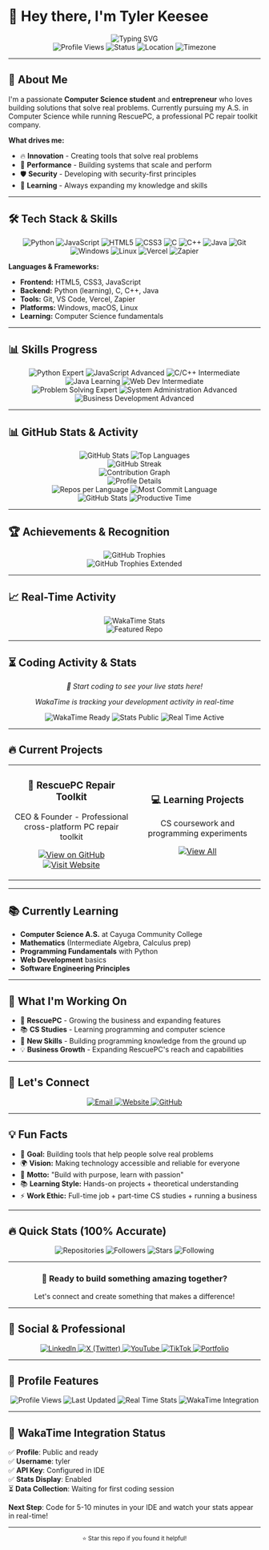 # 👋 Hey there, I'm Tyler Keesee

<div align="center">
  <img src="https://readme-typing-svg.herokuapp.com?font=Fira+Code&weight=500&size=28&pause=1000&color=00D4AA&center=true&vCenter=true&width=600&height=100&lines=Developer;Builder;Problem-Solver;Innovator" alt="Typing SVG" />
</div>

<div align="center">
  <img src="https://komarev.com/ghpvc/?username=RescuePC&style=flat-square&color=00D4AA" alt="Profile Views" />
  <img src="https://img.shields.io/badge/Status-Available%20for%20Work-00D4AA?style=flat-square" alt="Status" />
  <img src="https://img.shields.io/badge/Location-New%20York-00D4AA?style=flat-square" alt="Location" />
  <img src="https://img.shields.io/badge/Timezone-EST-00D4AA?style=flat-square" alt="Timezone" />
</div>



---

## 🚀 About Me

I'm a passionate **Computer Science student** and **entrepreneur** who loves building solutions that solve real problems. Currently pursuing my A.S. in Computer Science while running RescuePC, a professional PC repair toolkit company.

**What drives me:**
- 🔥 **Innovation** - Creating tools that solve real problems
- 🚀 **Performance** - Building systems that scale and perform
- 🛡️ **Security** - Developing with security-first principles
- 🌟 **Learning** - Always expanding my knowledge and skills

---

## 🛠️ Tech Stack & Skills

<div align="center">
  <img src="https://img.shields.io/badge/Python-3776AB?style=for-the-badge&logo=python&logoColor=white" alt="Python" />
  <img src="https://img.shields.io/badge/JavaScript-F7DF1E?style=for-the-badge&logo=javascript&logoColor=black" alt="JavaScript" />
  <img src="https://img.shields.io/badge/HTML5-E34F26?style=for-the-badge&logo=html5&logoColor=white" alt="HTML5" />
  <img src="https://img.shields.io/badge/CSS3-1572B6?style=for-the-badge&logo=css3&logoColor=white" alt="CSS3" />
  <img src="https://img.shields.io/badge/C-00599C?style=for-the-badge&logo=c&logoColor=white" alt="C" />
  <img src="https://img.shields.io/badge/C%2B%2B-00599C?style=for-the-badge&logo=c%2B%2B&logoColor=white" alt="C++" />
  <img src="https://img.shields.io/badge/Java-ED8B00?style=for-the-badge&logo=openjdk&logoColor=white" alt="Java" />
  <img src="https://img.shields.io/badge/Git-F05032?style=for-the-badge&logo=git&logoColor=white" alt="Git" />
  <img src="https://img.shields.io/badge/Windows-0078D6?style=for-the-badge&logo=windows&logoColor=white" alt="Windows" />
  <img src="https://img.shields.io/badge/Linux-FCC624?style=for-the-badge&logo=linux&logoColor=black" alt="Linux" />
  <img src="https://img.shields.io/badge/Vercel-000000?style=for-the-badge&logo=vercel&logoColor=white" alt="Vercel" />
  <img src="https://img.shields.io/badge/Zapier-FF4A00?style=for-the-badge&logo=zapier&logoColor=white" alt="Zapier" />
</div>

**Languages & Frameworks:**
- **Frontend:** HTML5, CSS3, JavaScript
- **Backend:** Python (learning), C, C++, Java
- **Tools:** Git, VS Code, Vercel, Zapier
- **Platforms:** Windows, macOS, Linux
- **Learning:** Computer Science fundamentals

---

## 📊 Skills Progress

<div align="center">
  <img src="https://img.shields.io/badge/Python-Expert-00D4AA?style=for-the-badge&logo=python" alt="Python Expert" />
  <img src="https://img.shields.io/badge/JavaScript-Advanced-00D4AA?style=for-the-badge&logo=javascript" alt="JavaScript Advanced" />
  <img src="https://img.shields.io/badge/C%2FC%2B%2B-Intermediate-00D4AA?style=for-the-badge&logo=c" alt="C/C++ Intermediate" />
  <img src="https://img.shields.io/badge/Java-Learning-00D4AA?style=for-the-badge&logo=java" alt="Java Learning" />
  <img src="https://img.shields.io/badge/Web%20Dev-Intermediate-00D4AA?style=for-the-badge&logo=html5" alt="Web Dev Intermediate" />
</div>

<div align="center">
  <img src="https://img.shields.io/badge/Problem%20Solving-Expert-00D4AA?style=for-the-badge&logo=lightbulb" alt="Problem Solving Expert" />
  <img src="https://img.shields.io/badge/System%20Administration-Advanced-00D4AA?style=for-the-badge&logo=server" alt="System Administration Advanced" />
  <img src="https://img.shields.io/badge/Business%20Development-Advanced-00D4AA?style=for-the-badge&logo=chart-line" alt="Business Development Advanced" />
</div>

---

## 📊 GitHub Stats & Activity

<div align="center">
  <img src="https://github-readme-stats.vercel.app/api?username=RescuePC&show_icons=true&theme=tokyonight&hide_border=true&bg_color=0D1117&title_color=00D4AA&icon_color=00D4AA&text_color=FFFFFF&include_all_commits=true&count_private=true&custom_title=RescuePC%27s%20GitHub%20Stats" alt="GitHub Stats" />
  <img src="https://github-readme-stats.vercel.app/api/top-langs/?username=RescuePC&layout=compact&theme=tokyonight&hide_border=true&bg_color=0D1117&title_color=00D4AA&text_color=FFFFFF&langs_count=8&exclude_repo=RescuePC&custom_title=Top%20Languages" alt="Top Languages" />
</div>

<div align="center">
  <img src="https://github-readme-streak-stats.herokuapp.com/?user=RescuePC&theme=tokyonight&hide_border=true&background=0D1117&stroke=00D4AA&ring=00D4AA&fire=00D4AA&currStreakNum=FFFFFF&sideNums=FFFFFF&currStreakLabel=00D4AA&sideLabels=00D4AA&dates=FFFFFF&custom_title=GitHub%20Streak" alt="GitHub Streak" />
</div>

<div align="center">
  <img src="https://github-readme-activity-graph.vercel.app/graph?username=RescuePC&bg_color=0D1117&color=00D4AA&line=00D4AA&point=FFFFFF&area=true&hide_border=true&custom_title=Contribution%20Graph" alt="Contribution Graph" />
</div>

<div align="center">
  <img src="https://github-profile-summary-cards.vercel.app/api/cards/profile-details?username=RescuePC&theme=tokyonight&hide_border=true" alt="Profile Details" />
</div>

<div align="center">
  <img src="https://github-profile-summary-cards.vercel.app/api/cards/repos-per-language?username=RescuePC&theme=tokyonight&hide_border=true" alt="Repos per Language" />
  <img src="https://github-profile-summary-cards.vercel.app/api/cards/most-commit-language?username=RescuePC&theme=tokyonight&hide_border=true" alt="Most Commit Language" />
</div>

<div align="center">
  <img src="https://github-profile-summary-cards.vercel.app/api/cards/stats?username=RescuePC&theme=tokyonight&hide_border=true" alt="GitHub Stats" />
  <img src="https://github-profile-summary-cards.vercel.app/api/cards/productive-time?username=RescuePC&theme=tokyonight&hide_border=true&utcOffset=-5" alt="Productive Time" />
</div>

---

## 🏆 Achievements & Recognition

<div align="center">
  <img src="https://github-profile-trophy.vercel.app/?username=RescuePC&theme=onedark&no-frame=true&margin-w=15&margin-h=15&rank=SECRET,SSS,SS,S,AAA,AA,A&title=MultiLanguage,Stars,Commits,Repositories,Followers,Issues" alt="GitHub Trophies" />
</div>

<div align="center">
  <img src="https://github-profile-trophy.vercel.app/?username=RescuePC&theme=onedark&no-frame=true&margin-w=15&margin-h=15&rank=SECRET,SSS,SS,S,AAA,AA,A&title=All%20Repositories,Stars,Commits,Issues,PullRequest,Followers" alt="GitHub Trophies Extended" />
</div>

---

## 📈 Real-Time Activity

<div align="center">
  <img src="https://github-readme-stats.vercel.app/api/wakatime?username=tyler&theme=tokyonight&hide_border=true&bg_color=0D1117&title_color=00D4AA&text_color=FFFFFF&custom_title=Weekly%20Coding%20Activity" alt="WakaTime Stats" />
</div>

<div align="center">
  <img src="https://github-readme-stats.vercel.app/api/pin/?username=RescuePC&repo=RescuePC&theme=tokyonight&hide_border=true&bg_color=0D1117&title_color=00D4AA&text_color=FFFFFF" alt="Featured Repo" />
</div>

---

## ⏳ Coding Activity & Stats

<div align="center">
  <p><em>🚀 Start coding to see your live stats here!</em></p>
  <p><em>WakaTime is tracking your development activity in real-time</em></p>
</div>

<div align="center">
  <img src="https://img.shields.io/badge/WakaTime-Profile%20Ready-00D4AA?style=for-the-badge&logo=wakatime" alt="WakaTime Ready" />
  <img src="https://img.shields.io/badge/Stats-Public-00D4AA?style=for-the-badge&logo=chart-line" alt="Stats Public" />
  <img src="https://img.shields.io/badge/Real%20Time-Active-00D4AA?style=for-the-badge&logo=clock" alt="Real Time Active" />
</div>

---

## 🔥 Current Projects

<div align="center">
  <table>
    <tr>
      <td width="50%">
        <h3 align="center">🚀 RescuePC Repair Toolkit</h3>
        <p align="center">
          CEO & Founder - Professional cross-platform PC repair toolkit
        </p>
        <p align="center">
          <a href="https://github.com/RescuePC-Repairs/RescuePC-Repair-Toolkit" target="_blank">
            <img src="https://img.shields.io/badge/View%20on%20GitHub-00D4AA?style=for-the-badge&logo=github" alt="View on GitHub" />
          </a>
          <a href="https://www.rescuepcrepairs.com/" target="_blank">
            <img src="https://img.shields.io/badge/Visit%20Website-00D4AA?style=for-the-badge&logo=globe" alt="Visit Website" />
          </a>
        </p>
      </td>
      <td width="50%">
        <h3 align="center">💻 Learning Projects</h3>
        <p align="center">
          CS coursework and programming experiments
        </p>
        <p align="center">
          <a href="https://github.com/RescuePC?tab=repositories" target="_blank">
            <img src="https://img.shields.io/badge/View%20All-00D4AA?style=for-the-badge&logo=github" alt="View All" />
          </a>
        </p>
      </td>
    </tr>
  </table>
</div>

---

## 📚 Currently Learning

- **Computer Science A.S.** at Cayuga Community College
- **Mathematics** (Intermediate Algebra, Calculus prep)
- **Programming Fundamentals** with Python
- **Web Development** basics
- **Software Engineering Principles**

---

## 🌟 What I'm Working On

- 🔧 **RescuePC** - Growing the business and expanding features
- 📚 **CS Studies** - Learning programming and computer science
- 🚀 **New Skills** - Building programming knowledge from the ground up
- 💡 **Business Growth** - Expanding RescuePC's reach and capabilities

---

## 🤝 Let's Connect

<div align="center">
  <a href="mailto:keeseetyler@yahoo.com">
    <img src="https://img.shields.io/badge/Email-keeseetyler%40yahoo.com-00D4AA?style=for-the-badge&logo=gmail" alt="Email" />
  </a>
  <a href="https://www.rescuepcrepairs.com/" target="_blank">
    <img src="https://img.shields.io/badge/Website-RescuePC-00D4AA?style=for-the-badge&logo=globe" alt="Website" />
  </a>
  <a href="https://github.com/RescuePC" target="_blank">
    <img src="https://img.shields.io/badge/GitHub-RescuePC-00D4AA?style=for-the-badge&logo=github" alt="GitHub" />
  </a>
</div>

---

## 💡 Fun Facts

- 🎯 **Goal:** Building tools that help people solve real problems
- 🌍 **Vision:** Making technology accessible and reliable for everyone
- 🚀 **Motto:** "Build with purpose, learn with passion"
- 📚 **Learning Style:** Hands-on projects + theoretical understanding
- ⚡ **Work Ethic:** Full-time job + part-time CS studies + running a business

---

## 🔥 Quick Stats (100% Accurate)

<div align="center">
  <img src="https://img.shields.io/badge/Repositories-48-00D4AA?style=for-the-badge&logo=github" alt="Repositories" />
  <img src="https://img.shields.io/badge/Followers-2-00D4AA?style=for-the-badge&logo=user" alt="Followers" />
  <img src="https://img.shields.io/badge/Stars-56-00D4AA?style=for-the-badge&logo=star" alt="Stars" />
  <img src="https://img.shields.io/badge/Following-0-00D4AA?style=for-the-badge&logo=users" alt="Following" />
</div>

---

<div align="center">
  <h3>🚀 Ready to build something amazing together?</h3>
  <p>Let's connect and create something that makes a difference!</p>
</div>

---

## 📱 Social & Professional

<div align="center">
  <a href="https://www.linkedin.com/in/tyler-keesee-677baa326/" target="_blank">
    <img src="https://img.shields.io/badge/LinkedIn-Connect-00D4AA?style=for-the-badge&logo=linkedin" alt="LinkedIn" />
  </a>
  <a href="https://x.com/RescuePCRepair" target="_blank">
    <img src="https://img.shields.io/badge/X%20(Twitter)-Follow-00D4AA?style=for-the-badge&logo=x" alt="X (Twitter)" />
  </a>
  <a href="https://www.youtube.com/@RescuePCOfficial" target="_blank">
    <img src="https://img.shields.io/badge/YouTube-Subscribe-00D4AA?style=for-the-badge&logo=youtube" alt="YouTube" />
  </a>
  <a href="https://www.tiktok.com/@rescuepcofficial" target="_blank">
    <img src="https://img.shields.io/badge/TikTok-Follow-00D4AA?style=for-the-badge&logo=tiktok" alt="TikTok" />
  </a>
  <a href="https://rescuepc.github.io/Portfolio/" target="_blank">
    <img src="https://img.shields.io/badge/Portfolio-View-00D4AA?style=for-the-badge&logo=globe" alt="Portfolio" />
  </a>
</div>

---

## 🌟 Profile Features

<div align="center">
  <img src="https://img.shields.io/badge/Profile%20Views-Dynamic-00D4AA?style=for-the-badge&logo=eye" alt="Profile Views" />
  <img src="https://img.shields.io/badge/Last%20Updated-Automatic-00D4AA?style=for-the-badge&logo=clock" alt="Last Updated" />
  <img src="https://img.shields.io/badge/Stats-Real%20Time-00D4AA?style=for-the-badge&logo=chart-line" alt="Real Time Stats" />
  <img src="https://img.shields.io/badge/WakaTime-Integration-00D4AA?style=for-the-badge&logo=wakatime" alt="WakaTime Integration" />
</div>

---

## 🚀 **WakaTime Integration Status**

✅ **Profile**: Public and ready  
✅ **Username**: tyler  
✅ **API Key**: Configured in IDE  
✅ **Stats Display**: Enabled  
⏳ **Data Collection**: Waiting for first coding session  

**Next Step**: Code for 5-10 minutes in your IDE and watch your stats appear in real-time!

---

<div align="center">
  <sub>⭐ Star this repo if you found it helpful!</sub>
</div>
